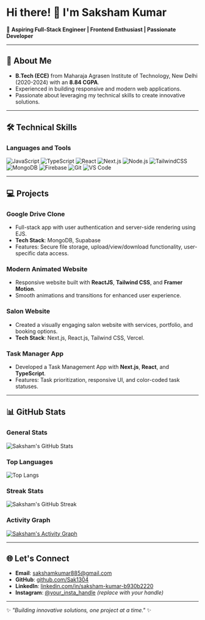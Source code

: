 # Hi there! 👋 I'm Saksham Kumar

🌟 **Aspiring Full-Stack Engineer | Frontend Enthusiast | Passionate Developer**

---

## 🚀 About Me
- **B.Tech (ECE)** from Maharaja Agrasen Institute of Technology, New Delhi (2020-2024) with an **8.84 CGPA**.
- Experienced in building responsive and modern web applications.
- Passionate about leveraging my technical skills to create innovative solutions.

---

## 🛠️ Technical Skills

### **Languages and Tools**
![JavaScript](https://img.shields.io/badge/-JavaScript-F7DF1E?logo=javascript&logoColor=black&style=for-the-badge)
![TypeScript](https://img.shields.io/badge/-TypeScript-3178C6?logo=typescript&logoColor=white&style=for-the-badge)
![React](https://img.shields.io/badge/-React-61DAFB?logo=react&logoColor=black&style=for-the-badge)
![Next.js](https://img.shields.io/badge/-Next.js-000000?logo=nextdotjs&logoColor=white&style=for-the-badge)
![Node.js](https://img.shields.io/badge/-Node.js-339933?logo=nodedotjs&logoColor=white&style=for-the-badge)
![TailwindCSS](https://img.shields.io/badge/-TailwindCSS-06B6D4?logo=tailwindcss&logoColor=white&style=for-the-badge)
![MongoDB](https://img.shields.io/badge/-MongoDB-47A248?logo=mongodb&logoColor=white&style=for-the-badge)
![Firebase](https://img.shields.io/badge/-Firebase-FFCA28?logo=firebase&logoColor=black&style=for-the-badge)
![Git](https://img.shields.io/badge/-Git-F05032?logo=git&logoColor=white&style=for-the-badge)
![VS Code](https://img.shields.io/badge/-VS%20Code-007ACC?logo=visualstudiocode&logoColor=white&style=for-the-badge)

---

## 💻 Projects

### **Google Drive Clone**
- Full-stack app with user authentication and server-side rendering using EJS.
- **Tech Stack**: MongoDB, Supabase
- Features: Secure file storage, upload/view/download functionality, user-specific data access.

### **Modern Animated Website**
- Responsive website built with **ReactJS**, **Tailwind CSS**, and **Framer Motion**.
- Smooth animations and transitions for enhanced user experience.

### **Salon Website**
- Created a visually engaging salon website with services, portfolio, and booking options.
- **Tech Stack**: Next.js, React.js, Tailwind CSS, Vercel.

### **Task Manager App**
- Developed a Task Management App with **Next.js**, **React**, and **TypeScript**.
- Features: Task prioritization, responsive UI, and color-coded task statuses.

---

## 📊 GitHub Stats

### **General Stats**
![Saksham's GitHub Stats](https://github-readme-stats.vercel.app/api?username=Sak1304&show_icons=true&theme=radical)

### **Top Languages**
![Top Langs](https://github-readme-stats.vercel.app/api/top-langs/?username=Sak1304&layout=compact&theme=radical)

### **Streak Stats**
![Saksham's GitHub Streak](https://github-readme-streak-stats.herokuapp.com/?user=Sak1304&theme=radical)

### **Activity Graph**
[![Saksham's Activity Graph](https://github-readme-activity-graph.vercel.app/graph?username=Sak1304&theme=radical)](https://github.com/Sak1304)

---

## 🌐 Let's Connect

- **Email**: [sakshamkumar885@gmail.com](mailto:sakshamkumar885@gmail.com)
- **GitHub**: [github.com/Sak1304](https://github.com/Sak1304)
- **LinkedIn**: [linkedin.com/in/saksham-kumar-b930b2220](https://www.linkedin.com/in/saksham-kumar-b930b2220/)
- **Instagram**: [@your_insta_handle](https://www.instagram.com/your_insta_handle) *(replace with your handle)*

---

✨ _"Building innovative solutions, one project at a time."_ ✨
